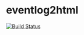 # eventlog2html

[![Build Status](https://travis-ci.org/mpickering/eventlog2html.svg?branch=master)](https://travis-ci.org/mpickering/eventlog2html)
